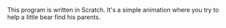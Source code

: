 This program is written in Scratch.
It's a simple animation where you try to help a little bear find his parents.
